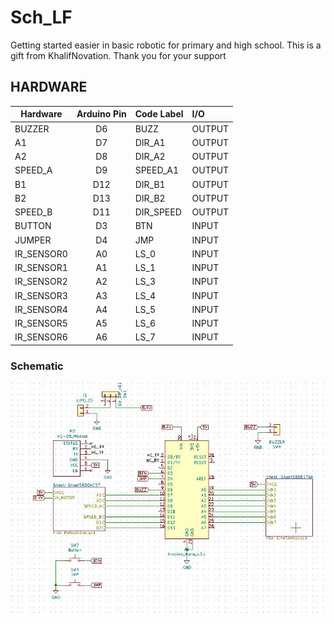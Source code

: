 # Sch_LF
Getting started easier in basic robotic for primary and high school. This is a gift from KhalifNovation. Thank you for your support

## HARDWARE

|Hardware|Arduino Pin |Code Label |I/O   |
|--------|:----------:|:---------|:----|
|BUZZER  |D6          |BUZZ       |OUTPUT|
|A1      |D7          |DIR_A1     |OUTPUT|
|A2      |D8          |DIR_A2     |OUTPUT|
|SPEED_A |D9          |SPEED_A1   |OUTPUT|
|B1      |D12         |DIR_B1     |OUTPUT|
|B2      |D13         |DIR_B2     |OUTPUT|
|SPEED_B |D11         |DIR_SPEED  |OUTPUT|
|BUTTON  |D3          |BTN        |INPUT|
|JUMPER  |D4          |JMP        |INPUT|
|IR_SENSOR0|A0          |LS_0        |INPUT|
|IR_SENSOR1|A1          |LS_1       |INPUT|
|IR_SENSOR2|A2          |LS_3       |INPUT|
|IR_SENSOR3|A3          |LS_4       |INPUT|
|IR_SENSOR4|A4          |LS_5       |INPUT|
|IR_SENSOR5|A5          |LS_6       |INPUT|
|IR_SENSOR6|A6          |LS_7       |INPUT|


### Schematic

![](images/Sch_LF_pinout.JPG)
